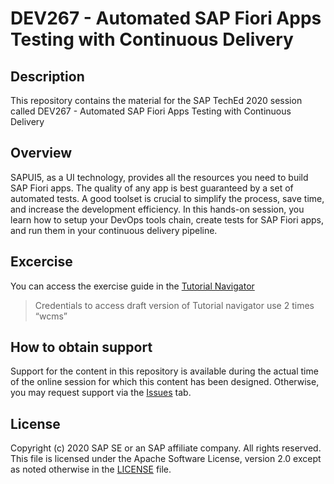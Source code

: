 # DEV267 - Automated SAP Fiori Apps Testing with​ Continuous Delivery

## Description

This repository contains the material for the SAP TechEd 2020 session called DEV267 - Automated SAP Fiori Apps Testing with​ Continuous Delivery

## Overview
SAPUI5, as a UI technology, provides all the resources you need to build SAP Fiori apps. The quality of any app is best guaranteed by a set of automated tests. A good toolset is crucial to simplify the process, save time, and increase the development efficiency. In this hands-on session, you learn how to setup your DevOps tools chain, create tests for SAP Fiori apps, and run them in your continuous delivery pipeline.

## Excercise
You can access the exercise guide in the [Tutorial Navigator](https://developers-qa.sap.com/tutorials/cp-uiveri5-cap.html)
> Credentials to access draft version of Tutorial navigator
> use 2 times “wcms”
 
## How to obtain support

Support for the content in this repository is available during the actual time of the online session for which this content has been designed. Otherwise, you may request support via the [Issues](../../issues) tab.

## License
Copyright (c) 2020 SAP SE or an SAP affiliate company. All rights reserved. This file is licensed under the Apache Software License, version 2.0 except as noted otherwise in the [LICENSE](LICENSES/Apache-2.0.txt) file.